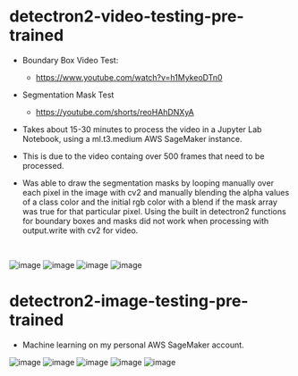 # detectron2-video-testing-pre-trained

- Boundary Box Video Test:
  - https://www.youtube.com/watch?v=h1MykeoDTn0

- Segmentation Mask Test
  - https://youtube.com/shorts/reoHAhDNXyA

- Takes about 15-30 minutes to process the video in a Jupyter Lab Notebook, using a ml.t3.medium AWS SageMaker instance.
- This is due to the video containg over 500 frames that need to be processed.
- Was able to draw the segmentation masks by looping manually over each pixel in the image with cv2 and manually blending the alpha values of a class color and the initial rgb color with a blend if the mask array was true for that particular pixel.  Using the built in detectron2 functions for boundary boxes and masks did not work when processing with output.write with cv2 for video.

<br />

![image](https://github.com/Mike11199/GIFs/blob/main/detectron2videotest.gif )
![image](https://github.com/Mike11199/detectron2-testing/assets/91037796/7e00a78f-7abd-4aaf-81e3-fbe156ebe61f)
![image](https://github.com/Mike11199/detectron2-testing/assets/91037796/161231d9-37c8-4c6f-898b-92cb706b616b)
![image](https://github.com/Mike11199/detectron2-testing/assets/91037796/c6d8fb2f-3735-466f-8465-c7a67b4ee187)



# detectron2-image-testing-pre-trained

- Machine learning on my personal AWS SageMaker account.

![image](https://github.com/Mike11199/detectron2-testing/assets/91037796/b425471d-3d85-4987-b4a7-76e22f21ca5a)
![image](https://github.com/Mike11199/detectron2-testing/assets/91037796/80a9e1f6-5ff1-4432-b775-d0ce8c43ceea)
![image](https://github.com/Mike11199/detectron2-testing/assets/91037796/fca90430-a2d3-49f3-b863-e2c7468469ca)
![image](https://github.com/Mike11199/detectron2-testing/assets/91037796/063e2f97-349e-4950-950c-7eb7634daf90)
![image](https://github.com/Mike11199/detectron2-testing/assets/91037796/147fc8ec-d3df-447b-b056-cd203b076789)


